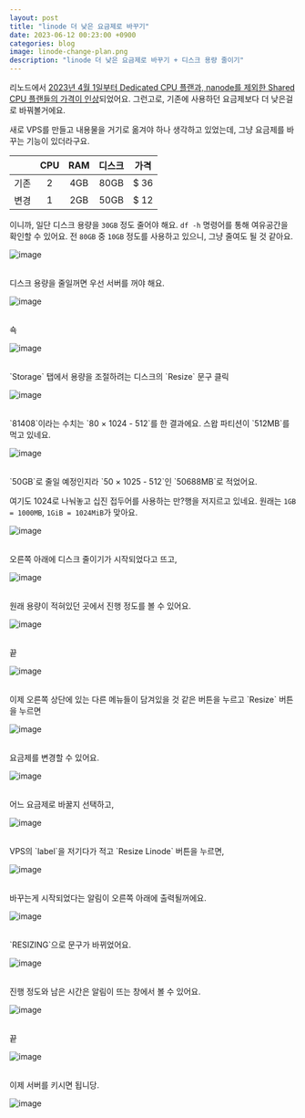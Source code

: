 ```yaml
---
layout: post
title: "linode 더 낮은 요금제로 바꾸기"
date: 2023-06-12 00:23:00 +0900
categories: blog
image: linode-change-plan.png
description: "linode 더 낮은 요금제로 바꾸기 + 디스크 용량 줄이기"
---
```


리노드에서 [2023년 4월 1일부터 Dedicated CPU 플랜과, nanode를 제외한 Shared CPU 플랜들의 가격이 인상](https://www.linode.com/blog/linode/akamai_cloud_computing_price_update/)되었어요.
그런고로, 기존에 사용하던 요금제보다 더 낮은걸로 바꿔볼거에요.

새로 VPS를 만들고 내용물을 거기로 옮겨야 하나 생각하고 있었는데, 그냥 요금제를 바꾸는 기능이 있더라구요.

||CPU|RAM|디스크|가격|
|:--:|:--:|:--:|:--:|:--:|
|기존|2|4GB|80GB|$ 36|
|변경|1|2GB|50GB|$ 12|

이니까, 일단 디스크 용량을 `30GB` 정도 줄어야 해요. `df -h` 명령어를 통해 여유공간을 확인할 수 있어요.
전 `80GB` 중 `10GB` 정도를 사용하고 있으니, 그냥 줄여도 될 것 같아요.

![image]({{site.url}}{{site.baseurl}}/assets/images/linode-change-plan/0.png)

<br>
디스크 용량을 줄일꺼면 우선 서버를 꺼야 해요.

![image]({{site.url}}{{site.baseurl}}/assets/images/linode-change-plan/1.png)

<br>
쇽

![image]({{site.url}}{{site.baseurl}}/assets/images/linode-change-plan/2.png)

<br>
`Storage` 탭에서 용량을 조절하려는 디스크의 `Resize` 문구 클릭

![image]({{site.url}}{{site.baseurl}}/assets/images/linode-change-plan/3.png)

<br>
`81408`이라는 수치는 `80 × 1024 - 512`를 한 결과에요. 스왑 파티션이 `512MB`를 먹고 있네요.

![image]({{site.url}}{{site.baseurl}}/assets/images/linode-change-plan/4.png)

<br>
`50GB`로 줄일 예정인지라 `50 × 1025 - 512`인 `50688MB`로 적었어요.

여기도 1024로 나눠놓고 십진 접두어를 사용하는 만?행을 저지르고 있네요.
원래는 `1GB = 1000MB`, `1GiB = 1024MiB`가 맞아요.

![image]({{site.url}}{{site.baseurl}}/assets/images/linode-change-plan/5.png)

<br>
오른쪽 아래에 디스크 줄이기가 시작되었다고 뜨고,

![image]({{site.url}}{{site.baseurl}}/assets/images/linode-change-plan/6.png)

<br>
원래 용량이 적혀있던 곳에서 진행 정도를 볼 수 있어요.

![image]({{site.url}}{{site.baseurl}}/assets/images/linode-change-plan/7.png)

<br>
끝

![image]({{site.url}}{{site.baseurl}}/assets/images/linode-change-plan/8.jpg)

<br>
이제 오른쪽 상단에 있는 다른 메뉴들이 담겨있을 것 같은 버튼을 누르고 `Resize` 버튼을 누르면

![image]({{site.url}}{{site.baseurl}}/assets/images/thumb/linode-change-plan.png)

<br>
요금제를 변경할 수 있어요.

![image]({{site.url}}{{site.baseurl}}/assets/images/linode-change-plan/9.png)

<br>
어느 요금제로 바꿀지 선택하고,

![image]({{site.url}}{{site.baseurl}}/assets/images/linode-change-plan/10.png)

<br>
VPS의 `label`을 저기다가 적고 `Resize Linode` 버튼을 누르면,

![image]({{site.url}}{{site.baseurl}}/assets/images/linode-change-plan/11.png)

<br>
바꾸는게 시작되었다는 알림이 오른쪽 아래에 출력될꺼에요.

![image]({{site.url}}{{site.baseurl}}/assets/images/linode-change-plan/12.jpg)

<br>
`RESIZING`으로 문구가 바뀌었어요.

![image]({{site.url}}{{site.baseurl}}/assets/images/linode-change-plan/13.png)

<br>
진행 정도와 남은 시간은 알림이 뜨는 창에서 볼 수 있어요.

![image]({{site.url}}{{site.baseurl}}/assets/images/linode-change-plan/14.jpg)

<br>
끝

![image]({{site.url}}{{site.baseurl}}/assets/images/linode-change-plan/15.png)

<br>
이제 서버를 키시면 됩니당.

![image]({{site.url}}{{site.baseurl}}/assets/images/linode-change-plan/16.png)
